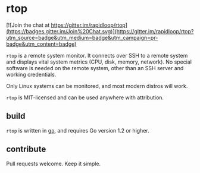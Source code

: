 
# rtop

[![Join the chat at https://gitter.im/rapidloop/rtop](https://badges.gitter.im/Join%20Chat.svg)](https://gitter.im/rapidloop/rtop?utm_source=badge&utm_medium=badge&utm_campaign=pr-badge&utm_content=badge)

`rtop` is a remote system monitor. It connects over SSH to a remote system
and displays vital system metrics (CPU, disk, memory, network). No special
software is needed on the remote system, other than an SSH server and
working credentials.

Only Linux systems can be monitored, and most modern distros will work.

`rtop` is MIT-licensed and can be used anywhere with attribution.

## build

`rtop` is written in [go](http://golang.org/), and requires Go version 1.2
or higher. 

## contribute

Pull requests welcome. Keep it simple.
